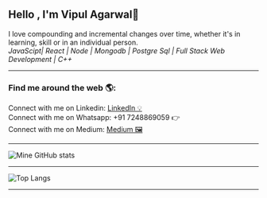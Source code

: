 ## Hello , I'm  Vipul Agarwal👋
I love compounding and incremental changes over time, whether it's in learning, skill or in an individual person.<br> 
*JavaScipt| React | Node | Mongodb | Postgre Sql | Full Stack Web Development | C++*

<hr>

<h3> Find me around the web 🌎:</h3>
  Connect with me on Linkedin: <a href="https://www.linkedin.com/in/vipul-agarwal-743341219/" target="_blank">LinkedIn 💡</a><br>
  Connect with me on Whatsapp: +91 7248869059 👉<br>
  Connect with me on Medium: <a href ="https://medium.com/@VA9757" target="_blank">Medium 🖼</a><br>
<hr>


![Mine GitHub stats](https://github-readme-stats.vercel.app/api?username=Vipulagarwal-2000&show_icons=true&theme=tokyonighthide=stars,html)
<br>
<hr>

![Top Langs](https://github-readme-stats.vercel.app/api/top-langs/?username=Vipulagarwal-2000&layout=donut&hide=html)
 <hr>
